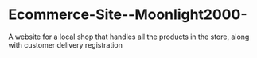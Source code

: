 # Ecommerce-Site--Moonlight2000-
A website for a local shop that handles all the products in the store, along with customer delivery registration
